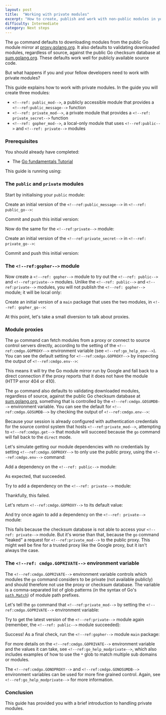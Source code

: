 ```yaml
---
layout: post
title:  "Working with private modules"
excerpt: "How to create, publish and work with non-public modules in your team."
difficulty: Intermediate
category: Next steps
---
```


The `go` command defaults to downloading modules from the public Go module mirror at
[proxy.golang.org](https://proxy.golang.org). It also defaults to validating downloaded modules, regardless of source,
against the public Go checksum database at [sum.golang.org](https://sum.golang.org).  These defaults work well for
publicly available source code.

But what happens if you and your fellow developers need to work with private modules?

This guide explains how to work with private modules. In the guide you will create three modules:

* `<!--ref: public_mod-->`, a publicly accessible module that provides a `<!--ref:public_message-->` function
* `<!--ref: private_mod-->`, a private module that provides a `<!--ref: private_secret-->` function
* `<!--ref: gopher_mod-->`, a local-only module that uses `<!--ref:public-->` and `<!--ref: private-->` modules

### Prerequisites

You should already have completed:

* The [Go fundamentals Tutorial](/go-fundamentals_go115_en)

This guide is running using:

<!--step: goversion-->

### The `public` and `private` modules

Start by initialising your  `public` module:

<!--step: public_init-->

Create an initial version of the `<!--ref:public_message-->` in `<!--ref: public_go-->`:

<!--step: public_go_initial-->

Commit and push this initial version:

<!--step: public_initial_commit-->

Now do the same for the `<!--ref:private-->` module:

<!--step: private_init-->

Create an initial version of the `<!--ref:private_secret-->` in `<!--ref: private_go-->`:

<!--step: private_go_initial-->

Commit and push this initial version:

<!--step: private_initial_commit-->

### The `<!--ref:gopher-->` module

Now create a `<!--ref: gopher-->` module to try out the `<!--ref: public-->` and `<!--ref:private-->` modules. Unlike
the `<!--ref: public-->` and `<!--ref:private-->` modules, you will not publish the `<!--ref: gopher-->` module; it
will be local only:

<!--step: gopher_init-->

Create an initial version of a `main` package that uses the two modules, in `<!--ref: gopher_go-->`:

<!--step: gopher_go_initial-->

At this point, let's take a small diversion to talk about proxies.

### Module proxies

The `go` command can fetch modules from a proxy or connect to source control
servers directly, according to the setting of the `<!--ref:cmdgo.GOPROXY-->` environment
variable (see `<!--ref:go_help_env-->`). You can see the default setting for `<!--ref:cmdgo.GOPROXY-->` by inspecting
the output of `<!--ref:cmdgo.env-->`:

<!--step: go_env_check_goproxy-->

This means it will try the Go module mirror run by Google and fall back to a direct connection if the proxy reports that
it does not have the module (HTTP error 404 or 410).

The `go` command also defaults to validating downloaded modules, regardless of source,
against the public Go checksum database at [sum.golang.org](https://sum.golang.org), something that is controlled by the
`<!--ref:cmdgo.GOSUMDB-->` environment variable. You can see the default for `<!--ref:cmdgo.GOSUMDB-->` by checking the
output of `<!--ref:cmdgo.env-->`:

<!--step: go_env_check_gosumdb-->

Because your session is already configured with authentication credentials for the source control system that hosts
`<!--ref:private_mod-->`, attempting to `<!--ref:cmdgo.get-->` that module will succeed because the `go` command will
fall back to the `direct` mode.

Let's simulate getting our module dependencies with no credentials by setting `<!--ref:cmdgo.GOPROXY-->` to only use the
public proxy, using the `<!--ref:cmdgo.env-->` command:

<!--step: goproxy_proxy_only-->

Add a dependency on the `<!--ref: public-->` module:

<!--step: gopher_get_public_initial-->

As expected, that succeeded.

Try to add a dependency on the `<!--ref: private-->` module:

<!--step: gopher_get_private_initial-->

Thankfully, this failed.

Let's return `<!--ref:cmdgo.GOPROXY-->` to its default value:

<!--step: goproxy_proxy_default-->

And try once again to add a dependency on the `<!--ref: private-->` module:

<!--step: gopher_get_private_direct-->

This fails because the checksum database is not able to access your `<!--ref: private-->` module. But it's worse than
that, because the `go` command "leaked" a request for `<!--ref:private_mod-->` to the public proxy. This might well be
fine for a trusted proxy like the Google proxy, but it isn't always the case.

### The `<!--ref: cmdgo.GOPRIVATE-->` environment variable

The `<!--ref:cmdgo.GOPRIVATE-->` environment variable controls which modules the `go` command
considers to be private (not available publicly) and should therefore not use the
proxy or checksum database. The variable is a comma-separated list of
glob patterns (in the syntax of Go's [`path.Match`](https://pkg.go.dev/path#Match)) of module path prefixes.

Let's tell the `go` command that `<!--ref:private_mod-->` by setting the `<!--ref:cmdgo.GOPRIVATE-->` environment
variable:

<!--step: goprivate_set_private-->

Try to get the latest version of the `<!--ref:private-->` module again (remember, the `<!--ref: public-->` module
succeeded):

<!--step: gopher_get_private_goprivate-->

Success! As a final check, run the `<!--ref:gopher-->` module `main` package:

<!--step: gopher_run-->

For more details on the `<!--ref:cmdgo.GOPRIVATE-->` environment variable and the values it can take, see
`<!--ref:go_help_modprivate-->`, which also includes examples of how to use the `*` glob to match multiple sub domains
or modules.

The `<!--ref:cmdgo.GONOPROXY-->` and `<!--ref:cmdgo.GONOSUMDB-->` environment variables can be used for more fine
grained control. Again, see `<!--ref:go_help_modprivate-->` for more information.

### Conclusion

This guide has provided you with a brief introduction to handling private modules.


